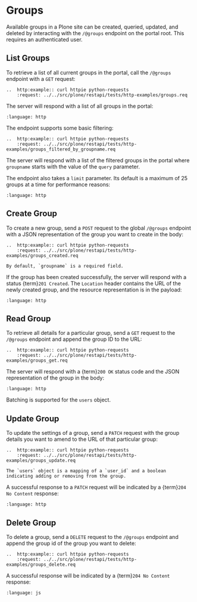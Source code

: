 # Groups

Available groups in a Plone site can be created, queried, updated, and deleted by interacting with the `/@groups` endpoint on the portal root.
This requires an authenticated user.


## List Groups

To retrieve a list of all current groups in the portal, call the `/@groups` endpoint with a `GET` request:

```{eval-rst}
..  http:example:: curl httpie python-requests
    :request: ../../src/plone/restapi/tests/http-examples/groups.req
```

The server will respond with a list of all groups in the portal:

```{literalinclude} ../../src/plone/restapi/tests/http-examples/groups.resp
:language: http
```

The endpoint supports some basic filtering:

```{eval-rst}
..  http:example:: curl httpie python-requests
    :request: ../../src/plone/restapi/tests/http-examples/groups_filtered_by_groupname.req
```

The server will respond with a list of the filtered groups in the portal where `groupname` starts with the value of the `query` parameter.

The endpoint also takes a `limit` parameter.
Its default is a maximum of 25 groups at a time for performance reasons:

```{literalinclude} ../../src/plone/restapi/tests/http-examples/groups_filtered_by_groupname.resp
:language: http
```


## Create Group

To create a new group, send a `POST` request to the global `/@groups` endpoint with a JSON representation of the group you want to create in the body:

```{eval-rst}
..  http:example:: curl httpie python-requests
    :request: ../../src/plone/restapi/tests/http-examples/groups_created.req
```

```{note}
By default, `groupname` is a required field.
```

If the group has been created successfully, the server will respond with a status {term}`201 Created`. The `Location` header contains the URL of the newly created group, and the resource representation is in the payload:

```{literalinclude} ../../src/plone/restapi/tests/http-examples/groups_created.resp
:language: http
```


## Read Group

To retrieve all details for a particular group, send a `GET` request to the `/@groups` endpoint and append the group ID to the URL:

```{eval-rst}
..  http:example:: curl httpie python-requests
    :request: ../../src/plone/restapi/tests/http-examples/groups_get.req
```

The server will respond with a {term}`200 OK` status code and the JSON representation of the group in the body:

```{literalinclude} ../../src/plone/restapi/tests/http-examples/groups_get.resp
:language: http
```

Batching is supported for the `users` object.


## Update Group

To update the settings of a group, send a `PATCH` request with the group details you want to amend to the URL of that particular group:

```{eval-rst}
..  http:example:: curl httpie python-requests
    :request: ../../src/plone/restapi/tests/http-examples/groups_update.req
```

```{note}
The `users` object is a mapping of a `user_id` and a boolean indicating adding or removing from the group.
```

A successful response to a `PATCH` request will be indicated by a {term}`204 No Content` response:

```{literalinclude} ../../src/plone/restapi/tests/http-examples/groups_update.resp
:language: http
```


## Delete Group

To delete a group, send a `DELETE` request to the `/@groups` endpoint and append the group id of the group you want to delete:

```{eval-rst}
..  http:example:: curl httpie python-requests
    :request: ../../src/plone/restapi/tests/http-examples/groups_delete.req
```

A successful response will be indicated by a {term}`204 No Content` response:

```{literalinclude} ../../src/plone/restapi/tests/http-examples/groups_delete.resp
:language: js
```
